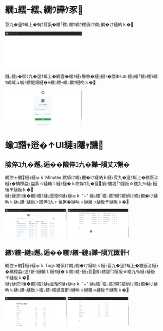# 繝ｭ繧ｰ繧､繝ｳ譁ｹ豕 
荳九�逕ｻ蜒上�蜿ｳ荳翫�繧｢繧､繧ｳ繝ｳ繧偵け繝ｪ繝�け縺吶ｋ�  

<img src="images/jay1.png" width="50%">  


谺｡縺ｫ�御ｸ九�逕ｻ蜒上�繝壹�繧ｸ縺ｫ鬟帙�縺ｮ縺ｧ�隈itHub 縺ｮ繧｢繧ｫ繧ｦ繝ｳ繝域ュ蝣ｱ繧堤畑縺�※繝ｭ繧ｰ繧､繝ｳ縺吶ｋ�  

<img src="images/jay2.png" width="50%">  

# 蝓ｺ譛ｬ逧�↑UI縺ｮ隱ｬ譏

## 險倅ｺ九�邂｡逅��險倅ｺ九�譁ｰ隕丈ｽ懈�
繝倥ャ繝縺ｫ縺ゅｋ Minutes 繧偵け繝ｪ繝�け縺吶ｋ縺ｨ荳九�逕ｻ蜒上�繧医≧縺ｫ�檎樟蝨ｨ謚慕ｨｿ縺輔ｌ縺ｦ縺�ｋ險倅ｺ九�荳隕ｧ繧堤｢ｺ隱阪☆繧九％縺ｨ縺後〒縺阪ｋ�  
縺ｾ縺滂ｼ後�繝ｼ繧ｸ縺ｮ荳矩Κ縺ｫ縺ゅｋ "+" 縺ｮ繧｢繧､繧ｳ繝ｳ繧偵け繝ｪ繝�け縺吶ｋ縺ｨ譁ｰ縺励＞險倅ｺ九ｒ菴懈�縺吶ｋ縺薙→縺後〒縺阪ｋ�  

<img src="images/jay3.png" width="40%"> <img src="images/jay7.png" width="40%">    

## 繧ｿ繧ｰ縺ｮ邂｡逅��繧ｿ繧ｰ縺ｮ譁ｰ隕冗匳骭ｲ
繝倥ャ繝縺ｫ縺ゅｋ Tags 繧偵け繝ｪ繝�け縺吶ｋ縺ｨ荳九�逕ｻ蜒上�繧医≧縺ｫ�檎樟蝨ｨ逋ｻ骭ｲ縺輔ｌ縺ｦ縺�ｋ繧ｿ繧ｰ縺ｮ荳隕ｧ繧堤｢ｺ隱阪☆繧九％縺ｨ縺後〒縺阪ｋ�  
縺ｾ縺滂ｼ後�繝ｼ繧ｸ縺ｮ荳矩Κ縺ｫ縺ゅｋ "+" 縺ｮ繧｢繧､繧ｳ繝ｳ繧偵け繝ｪ繝�け縺吶ｋ縺ｨ譁ｰ縺励＞繧ｿ繧ｰ繧堤匳骭ｲ縺吶ｋ縺薙→縺後〒縺阪ｋ�  

<img src="images/jay4.png" width="40%"> <img src="images/jay6.png" width="40%">  